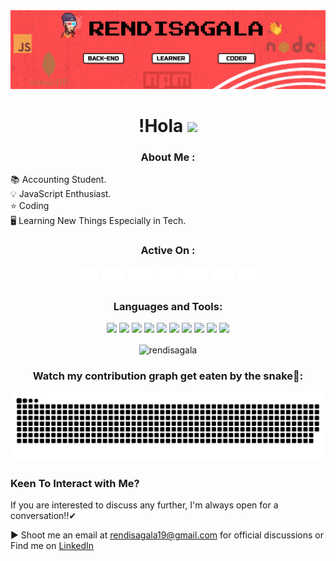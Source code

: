 <!-- rendisagala -->
<img src="./src/banner.png" />
<h1 align="center">!Hola <img src="https://raw.githubusercontent.com/MartinHeinz/MartinHeinz/master/wave.gif" width="30px"></h1>
<h3 align="center">About Me :</h3>  
 <p>
📚 Accounting Student.
<br>💡  JavaScript Enthusiast.
<br>⭐ Coding
<br>🖥️ Learning New Things Especially in Tech.
 </p>
  
<h3 align="center">Active On :</h3>  
<p align="center">  
<a href="https://www.instagram.com/rendianjuma/" target="blank"><img align="center" src="./src/instagram.svg" alt="rendisagala" height="30" width="40" /></a>  
<a href="https://www.linkedin.com/in/rendi-anjuma-sagala-a3b2421b6/" target="blank"><img align="center" src="./src/linkedin.svg" alt="rendisagala" height="30" width="40" /></a>  
<a href="https://www.facebook.com/rendi.sagala" target="blank"><img align="center" src="./src/facebook.svg" alt="rendisagala" height="30" width="40" /></a>
<a href="https://github.com/rendisagala" target="blank"><img align="center" src="./src/github.svg" alt="rendisagala" height="30" width="40" /></a>
<a href="javascript:void(0);" target="blank"><img align="center" src="./src/twitter.svg" alt="rendisagala" height="30" width="40" /></a>
<a href="javascript:void(0);" target="blank"><img align="center" src="./src/discord.svg" alt="rendisagala" height="30" width="40" /></a>
<a href="mailto:rendisagala19@gmail.com" target="blank"><img align="center" src="./src/gmail.svg" alt="rendisagala" height="30" width="40" /></a>
</p>  
<h3 align="Center">Languages and Tools:</h3>  
<p align="center">

<img src="https://img.shields.io/badge/NodeJS-07405E?style=for-the-badge&logo=nodedotjs&logoColor=white">
<img src="https://img.shields.io/badge/JavaScript-F7DF1E?style=for-the-badge&logo=javascript&logoColor=black">
<img src="https://img.shields.io/badge/ExpressJS-4EA94B?style=for-the-badge&logo=express&logoColor=black">
<img src="https://img.shields.io/badge/NPM-000?style=for-the-badge&logo=npm&logoColor=white">
<img src="https://img.shields.io/badge/MongoDB-4EA94B?style=for-the-badge&logo=mongodb&logoColor=white">
<img src="https://img.shields.io/badge/Git-E42020?style=for-the-badge&logo=git&logoColor=black">
<img src="https://img.shields.io/badge/Bootstrap-563D7C?style=for-the-badge&logo=bootstrap&logoColor=white">
<img src="https://img.shields.io/badge/Heroku-430098?style=for-the-badge&logo=heroku&logoColor=white"> 
<img src="https://img.shields.io/badge/HTML5-E34F26?style=for-the-badge&logo=html5&logoColor=white">
<img src="https://img.shields.io/badge/CSS-#2080E4?&style=for-the-badge&logo=css3&logoColor=white">
</p>

<p  align="center">
<img align="Center" src="https://github-readme-streak-stats.herokuapp.com/?user=rendisagala&" alt="rendisagala" />
 
</p>
<h3 align="center">Watch my contribution graph get eaten by the snake🐍:</h3>

![Snake animation](./src/github-contribution-grid-snake.svg)

### Keen To Interact with Me? <br>

If you are interested to discuss any further, I'm always open for a conversation!!✔ <br>

▶️ Shoot me an email at rendisagala19@gmail.com for official discussions or Find me on [LinkedIn](https://www.linkedin.com/in/rendi-anjuma-sagala-a3b2421b6/) <br>
